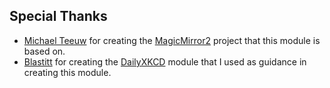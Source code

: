 ## Special Thanks
- [Michael Teeuw](https://github.com/MichMich) for creating the [MagicMirror2](https://github.com/MichMich/MagicMirror/tree/develop) project that this module is based on.
- [Blastitt](https://github.com/Blastitt) for creating the [DailyXKCD](https://github.com/Blastitt/DailyXKCD) module that I used as guidance in creating this module.